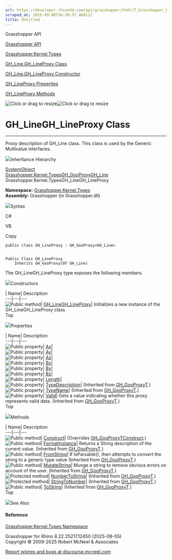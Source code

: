 ```yaml
---
url: https://developer.rhino3d.com/api/grasshopper/html/T_Grasshopper_Kernel_Types_GH_Line_GH_LineProxy.htm
scraped_at: 2025-09-08T16:20:57.468112
title: Untitled
---
```


Grasshopper API

[Grasshopper API](../html/723c01da-9986-4db2-8f53-6f3a7494df75.htm
"Grasshopper API")

[Grasshopper.Kernel.Types](../html/N_Grasshopper_Kernel_Types.htm
"Grasshopper.Kernel.Types")

[GH_Line.GH_LineProxy
Class](../html/T_Grasshopper_Kernel_Types_GH_Line_GH_LineProxy.htm
"GH_Line.GH_LineProxy Class")

[GH_Line.GH_LineProxy Constructor
](../html/M_Grasshopper_Kernel_Types_GH_Line_GH_LineProxy__ctor.htm
"GH_Line.GH_LineProxy Constructor ")

[GH_LineProxy
Properties](../html/Properties_T_Grasshopper_Kernel_Types_GH_Line_GH_LineProxy.htm
"GH_LineProxy Properties")

[GH_LineProxy
Methods](../html/Methods_T_Grasshopper_Kernel_Types_GH_Line_GH_LineProxy.htm
"GH_LineProxy Methods")

![Click or drag to resize](../icons/TocOpen.gif)![Click or drag to
resize](../icons/TocClose.gif)

# GH_LineGH_LineProxy Class  
  
---  
  
Proxy description of GH_Line class. This class is used by the Generic
Multivalue interfaces.

![](../icons/SectionExpanded.png)Inheritance Hierarchy

[SystemObject](https://docs.microsoft.com/dotnet/api/system.object)  
[Grasshopper.Kernel.TypesGH_GooProxy](T_Grasshopper_Kernel_Types_GH_GooProxy_1.htm)[GH_Line](T_Grasshopper_Kernel_Types_GH_Line.htm)  
Grasshopper.Kernel.TypesGH_LineGH_LineProxy  

**Namespace:** [Grasshopper.Kernel.Types](N_Grasshopper_Kernel_Types.htm)  
**Assembly:** Grasshopper (in Grasshopper.dll)

![](../icons/SectionExpanded.png)Syntax

C#

VB

Copy

    
    
    public class GH_LineProxy : GH_GooProxy<GH_Line>
    
    
    Public Class GH_LineProxy
    	Inherits GH_GooProxy(Of GH_Line)

The GH_LineGH_LineProxy type exposes the following members.

![](../icons/SectionExpanded.png)Constructors

| Name| Description  
---|---|---  
![Public method](../icons/pubmethod.gif)|
[GH_LineGH_LineProxy](M_Grasshopper_Kernel_Types_GH_Line_GH_LineProxy__ctor.htm)|
Initializes a new instance of the GH_LineGH_LineProxy class  
Top

![](../icons/SectionExpanded.png)Properties

| Name| Description  
---|---|---  
![Public property](../icons/pubproperty.gif)|
[Ax](P_Grasshopper_Kernel_Types_GH_Line_GH_LineProxy_Ax.htm)|  
![Public property](../icons/pubproperty.gif)|
[Ay](P_Grasshopper_Kernel_Types_GH_Line_GH_LineProxy_Ay.htm)|  
![Public property](../icons/pubproperty.gif)|
[Az](P_Grasshopper_Kernel_Types_GH_Line_GH_LineProxy_Az.htm)|  
![Public property](../icons/pubproperty.gif)|
[Bx](P_Grasshopper_Kernel_Types_GH_Line_GH_LineProxy_Bx.htm)|  
![Public property](../icons/pubproperty.gif)|
[By](P_Grasshopper_Kernel_Types_GH_Line_GH_LineProxy_By.htm)|  
![Public property](../icons/pubproperty.gif)|
[Bz](P_Grasshopper_Kernel_Types_GH_Line_GH_LineProxy_Bz.htm)|  
![Public property](../icons/pubproperty.gif)|
[Length](P_Grasshopper_Kernel_Types_GH_Line_GH_LineProxy_Length.htm)|  
![Public property](../icons/pubproperty.gif)|
[TypeDescription](P_Grasshopper_Kernel_Types_GH_GooProxy_1_TypeDescription.htm)|
(Inherited from [GH_GooProxyT](T_Grasshopper_Kernel_Types_GH_GooProxy_1.htm).)  
![Public property](../icons/pubproperty.gif)|
[TypeName](P_Grasshopper_Kernel_Types_GH_GooProxy_1_TypeName.htm)|  (Inherited
from [GH_GooProxyT](T_Grasshopper_Kernel_Types_GH_GooProxy_1.htm).)  
![Public property](../icons/pubproperty.gif)|
[Valid](P_Grasshopper_Kernel_Types_GH_GooProxy_1_Valid.htm)|  Gets a value
indicating whether this proxy represents valid data.  (Inherited from
[GH_GooProxyT](T_Grasshopper_Kernel_Types_GH_GooProxy_1.htm).)  
Top

![](../icons/SectionExpanded.png)Methods

| Name| Description  
---|---|---  
![Public method](../icons/pubmethod.gif)|
[Construct](M_Grasshopper_Kernel_Types_GH_Line_GH_LineProxy_Construct.htm)|
(Overrides
[GH_GooProxyTConstruct](M_Grasshopper_Kernel_Types_GH_GooProxy_1_Construct.htm).)  
![Public method](../icons/pubmethod.gif)|
[FormatInstance](M_Grasshopper_Kernel_Types_GH_GooProxy_1_FormatInstance.htm)|
Returns a String description of the current value.  (Inherited from
[GH_GooProxyT](T_Grasshopper_Kernel_Types_GH_GooProxy_1.htm).)  
![Public method](../icons/pubmethod.gif)|
[FromString](M_Grasshopper_Kernel_Types_GH_GooProxy_1_FromString.htm)|  If
IsParsable(), then attempts to convert the string to a generic type value
(Inherited from [GH_GooProxyT](T_Grasshopper_Kernel_Types_GH_GooProxy_1.htm).)  
![Public method](../icons/pubmethod.gif)|
[MutateString](M_Grasshopper_Kernel_Types_GH_GooProxy_1_MutateString.htm)|
Munge a string to remove obvious errors on account of the user.  (Inherited
from [GH_GooProxyT](T_Grasshopper_Kernel_Types_GH_GooProxy_1.htm).)  
![Protected method](../icons/protmethod.gif)|
[NumberToString](M_Grasshopper_Kernel_Types_GH_GooProxy_1_NumberToString.htm)|
(Inherited from [GH_GooProxyT](T_Grasshopper_Kernel_Types_GH_GooProxy_1.htm).)  
![Protected method](../icons/protmethod.gif)|
[StringToNumber](M_Grasshopper_Kernel_Types_GH_GooProxy_1_StringToNumber.htm)|
(Inherited from [GH_GooProxyT](T_Grasshopper_Kernel_Types_GH_GooProxy_1.htm).)  
![Public method](../icons/pubmethod.gif)|
[ToString](M_Grasshopper_Kernel_Types_GH_GooProxy_1_ToString.htm)|  (Inherited
from [GH_GooProxyT](T_Grasshopper_Kernel_Types_GH_GooProxy_1.htm).)  
Top

![](../icons/SectionExpanded.png)See Also

#### Reference

[Grasshopper.Kernel.Types Namespace](N_Grasshopper_Kernel_Types.htm)

Grasshopper for Rhino 8.22.25217.12450 (2025-08-05)  
Copyright © 2009-2025 Robert McNeel & Associates

[Report wishes and bugs at
discourse.mcneel.com](https://discourse.mcneel.com/c/grasshopper)


